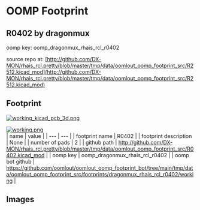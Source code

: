 # OOMP Footprint  
## R0402  by dragonmux  
  
oomp key: oomp_dragonmux_rhais_rcl_r0402  
  
source repo at: [http://github.com/DX-MON/rhais_rcl.pretty/blob/master/tmp/data/oomlout_oomp_footprint_src/R2512.kicad_mod](http://github.com/DX-MON/rhais_rcl.pretty/blob/master/tmp/data/oomlout_oomp_footprint_src/R2512.kicad_mod)  
## Footprint  
  
[![working_kicad_pcb_3d.png](working_kicad_pcb_3d_600.png)](working_kicad_pcb_3d.png)  
  
[![working.png](working_600.png)](working.png)  
| name | value | 
| --- | --- | 
| footprint name | R0402 | 
| footprint description | None | 
| number of pads | 2 | 
| github path | http://github.com/DX-MON/rhais_rcl.pretty/blob/master/tmp/data/oomlout_oomp_footprint_src/R0402.kicad_mod | 
| oomp key | oomp_dragonmux_rhais_rcl_r0402 | 
| oomp bot github | https://github.com/oomlout/oomlout_oomp_footprint_bot/tree/main/tmp/data/oomlout_oomp_footprint_src/footprints/dragonmux_rhais_rcl_r0402/working | 
## Images  
